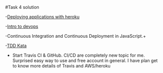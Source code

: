 #Task 4 solution


-[Deploying applications with heroku](heroku.png)

-[Intro to devops](devops.png)

-Continuous Integration and Continuous Deployment in JavaScript.+ 

-[TDD Kata](TDD.png)

- Start Travis CI & GitHub. CI/CD are completely new topic for me. Surprised easy way to use and free account in general. I have plan get to know more details of Travis and AWS/heroku
